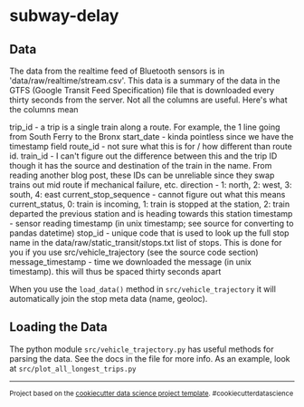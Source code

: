 subway-delay
==============================



Data
------------

The data from the realtime feed of Bluetooth sensors is in 'data/raw/realtime/stream.csv'. This data is a summary of the data in the GTFS (Google Transit Feed Specification) file that is downloaded every thirty seconds from the server. Not all the columns are useful. Here's what the columns mean

trip_id - a trip is a single train along a route. For example, the 1 line going from South Ferry to the Bronx
start_date - kinda pointless since we have the timestamp field
route_id - not sure what this is for / how different than route id.
train_id - I can't figure out the difference between this and the trip ID though it has the source and destination of the train in the name. From reading another blog post, these IDs can be unreliable since they swap trains out mid route if mechanical failure, etc.
direction - 1: north, 2: west, 3: south, 4: east 
current_stop_sequence - cannot figure out what this means 
current_status, 0: train is incoming, 1: train is stopped at the station, 2: train departed the previous station and is heading towards this station
timestamp - sensor reading timestamp (in unix timestamp; see source for converting to pandas datetime)
stop_id - unique code that is used to look up the full stop name in the data/raw/static_transit/stops.txt list of stops. This is done for you if you use src/vehicle_trajectory (see the source code section)
message_timestamp - time we downloaded the message (in unix timestamp). this will thus be spaced thirty seconds apart

When you use the `load_data()` method in `src/vehicle_trajectory` it will automatically join the stop meta data (name, geoloc).

Loading the Data
------------------
The python module `src/vehicle_trajectory.py` has useful methods for parsing the data. See the docs in the file for more info. As an example, look at `src/plot_all_longest_trips.py`

--------

<p><small>Project based on the <a target="_blank" href="https://drivendata.github.io/cookiecutter-data-science/">cookiecutter data science project template</a>. #cookiecutterdatascience</small></p>
